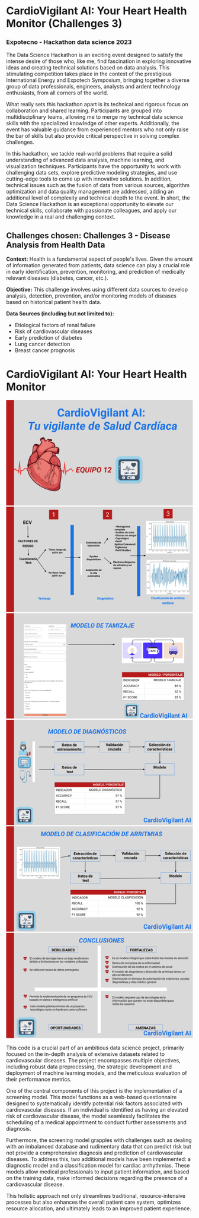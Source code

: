 # CardioVigilant AI: Your Heart Health Monitor (Challenges 3)
### Expotecno - Hackathon data science  2023

The Data Science Hackathon is an exciting event designed to satisfy the intense desire of those who, like me, find fascination in exploring innovative ideas and creating technical solutions based on data analysis. This stimulating competition takes place in the context of the prestigious International Energy and Expotech Symposium, bringing together a diverse group of data professionals, engineers, analysts and ardent technology enthusiasts, from all corners of the world.

What really sets this hackathon apart is its technical and rigorous focus on collaboration and shared learning. Participants are grouped into multidisciplinary teams, allowing me to merge my technical data science skills with the specialized knowledge of other experts. Additionally, the event has valuable guidance from experienced mentors who not only raise the bar of skills but also provide critical perspective in solving complex challenges.

In this hackathon, we tackle real-world problems that require a solid understanding of advanced data analysis, machine learning, and visualization techniques. Participants have the opportunity to work with challenging data sets, explore predictive modeling strategies, and use cutting-edge tools to come up with innovative solutions. In addition, technical issues such as the fusion of data from various sources, algorithm optimization and data quality management are addressed, adding an additional level of complexity and technical depth to the event. In short, the Data Science Hackathon is an exceptional opportunity to elevate our technical skills, collaborate with passionate colleagues, and apply our knowledge in a real and challenging context.

## Challenges chosen: Challenges 3 - Disease Analysis from Health Data

**Context:** Health is a fundamental aspect of people's lives. Given the amount of information generated from patients, data science can play a crucial role in early identification, prevention, monitoring, and prediction of medically relevant diseases (diabetes, cancer, etc.).

**Objective:** This challenge involves using different data sources to develop analysis, detection, prevention, and/or monitoring models of diseases based on historical patient health data.

**Data Sources (including but not limited to):**
- Etiological factors of renal failure
- Risk of cardiovascular diseases
- Early prediction of diabetes
- Lung cancer detection
- Breast cancer prognosis


# CardioVigilant AI: Your Heart Health Monitor

![Alt text 1](https://github.com/ijrios/Hackathon_data_science/blob/main/templates/images/CardioVigilant_AI-1.png "Título 1")
![Alt text 2](https://github.com/ijrios/Hackathon_data_science/blob/main/templates/images/CardioVigilant_AI-2.png "Título 2")
![Alt text 3](https://github.com/ijrios/Hackathon_data_science/blob/main/templates/images/CardioVigilant_AI-3.png "Título 3")
![Alt text 4](https://github.com/ijrios/Hackathon_data_science/blob/main/templates/images/CardioVigilant_AI-4.png "Título 4")
![Alt text 5](https://github.com/ijrios/Hackathon_data_science/blob/main/templates/images/CardioVigilant_AI-5.png "Título 5")
![Alt text 6](https://github.com/ijrios/Hackathon_data_science/blob/main/templates/images/CardioVigilant_AI-6.png "Título 6")

This code is a crucial part of an ambitious data science project, primarily focused on the in-depth analysis of extensive datasets related to cardiovascular diseases. The project encompasses multiple objectives, including robust data preprocessing, the strategic development and deployment of machine learning models, and the meticulous evaluation of their performance metrics.

One of the central components of this project is the implementation of a screening model. This model functions as a web-based questionnaire designed to systematically identify potential risk factors associated with cardiovascular diseases. If an individual is identified as having an elevated risk of cardiovascular disease, the model seamlessly facilitates the scheduling of a medical appointment to conduct further assessments and diagnosis.

Furthermore, the screening model grapples with challenges such as dealing with an imbalanced database and rudimentary data that can predict risk but not provide a comprehensive diagnosis and prediction of cardiovascular diseases. To address this, two additional models have been implemented: a diagnostic model and a classification model for cardiac arrhythmias. These models allow medical professionals to input patient information, and based on the training data, make informed decisions regarding the presence of a cardiovascular disease.

This holistic approach not only streamlines traditional, resource-intensive processes but also enhances the overall patient care system, optimizes resource allocation, and ultimately leads to an improved patient experience.